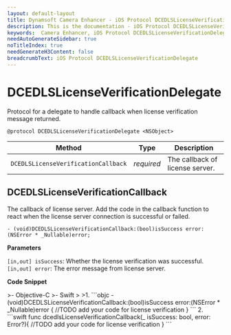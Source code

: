 ```yaml
---
layout: default-layout
title: Dynamsoft Camera Enhancer - iOS Protocol DCEDLSLicenseVerificationDelegate
description: This is the documentation - iOS Protocol DCEDLSLicenseVerificationDelegate page of Dynamsoft Camera Enhancer.
keywords:  Camera Enhancer, iOS Protocol DCEDLSLicenseVerificationDelegate
needAutoGenerateSidebar: true
noTitleIndex: true
needGenerateH3Content: false
breadcrumbText: iOS Protocol DCEDLSLicenseVerificationDelegate
---
```


# DCEDLSLicenseVerificationDelegate

Protocol for a delegate to handle callback when license verification message returned.

```objc
@protocol DCEDLSLicenseVerificationDelegate <NSObject>
```

| Method | Type | Description |
| ------ | ---- | ----------- |
| `DCEDLSLicenseVerificationCallback` | *required* | The callback of license server. |

## DCEDLSLicenseVerificationCallback

The callback of license server. Add the code in the callback function to react when the license server connection is successful or failed.

```objc
- (void)DCEDLSLicenseVerificationCallback:(bool)isSuccess error:(NSError * _Nullable)error;
```

**Parameters**

`[in,out] isSuccess`: Whether the license verification was successful.  
`[in,out] error`: The error message from license server.

**Code Snippet**

<div class="sample-code-prefix"></div>
>- Objective-C
>- Swift
>
>1. 
```objc
- (void)DCEDLSLicenseVerificationCallback:(bool)isSuccess error:(NSError * _Nullable)error
{
    //TODO add your code for license verification
}
```
2. 
```swift
func dcedlsLicenseVerificationCallback(_ isSuccess: bool, error: Error?){
    //TODO add your code for license verification
}
```
